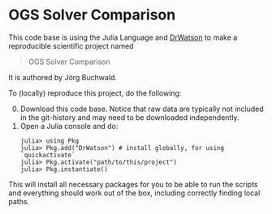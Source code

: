 # OGS Solver Comparison

This code base is using the Julia Language and [DrWatson](https://juliadynamics.github.io/DrWatson.jl/stable/)
to make a reproducible scientific project named
> OGS Solver Comparison

It is authored by Jörg Buchwald.

To (locally) reproduce this project, do the following:

0. Download this code base. Notice that raw data are typically not included in the
   git-history and may need to be downloaded independently.
1. Open a Julia console and do:
   ```
   julia> using Pkg
   julia> Pkg.add("DrWatson") # install globally, for using `quickactivate`
   julia> Pkg.activate("path/to/this/project")
   julia> Pkg.instantiate()
   ```

This will install all necessary packages for you to be able to run the scripts and
everything should work out of the box, including correctly finding local paths.
